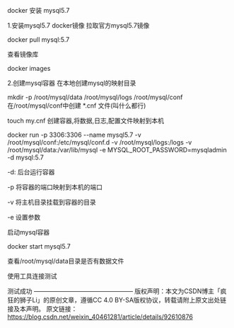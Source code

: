 docker 安装 mysql5.7


1.安装mysql5.7 docker镜像
拉取官方mysql5.7镜像 

docker pull mysql:5.7


查看镜像库

docker images


2.创建mysql容器
在本地创建mysql的映射目录

mkdir -p /root/mysql/data /root/mysql/logs /root/mysql/conf
在/root/mysql/conf中创建 *.cnf 文件(叫什么都行)

touch my.cnf
创建容器,将数据,日志,配置文件映射到本机

docker run -p 3306:3306 --name mysql5.7 -v /root/mysql/conf:/etc/mysql/conf.d -v /root/mysql/logs:/logs -v /root/mysql/data:/var/lib/mysql -e MYSQL_ROOT_PASSWORD=mysqladmin -d mysql:5.7

-d: 后台运行容器

-p 将容器的端口映射到本机的端口

-v 将主机目录挂载到容器的目录

-e 设置参数



启动mysql容器

docker start mysql5.7


 查看/root/mysql/data目录是否有数据文件



使用工具连接测试

 

测试成功
————————————————
版权声明：本文为CSDN博主「疯狂的狮子Li」的原创文章，遵循CC 4.0 BY-SA版权协议，转载请附上原文出处链接及本声明。
原文链接：https://blog.csdn.net/weixin_40461281/article/details/92610876
